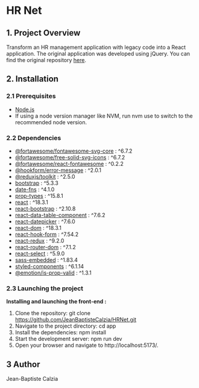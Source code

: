 # HR Net

## 1. Project Overview

Transform an HR management application with legacy code into a React application. The original application was developed using jQuery. You can find the original repository [here](https://github.com/OpenClassrooms-Student-Center/P12_Front-end).

## 2. Installation

### 2.1 Prerequisites

- [Node.js](https://nodejs.org/en)
- If using a node version manager like NVM, run nvm use to switch to the recommended node version.

### 2.2 Dependencies

- [@fortawesome/fontawesome-svg-core](https://docs.fontawesome.com/v5/web/use-with/react) : ^6.7.2
- [@fortawesome/free-solid-svg-icons](https://docs.fontawesome.com/v5/web/use-with/react) : ^6.7.2
- [@fortawesome/react-fontawesome](https://docs.fontawesome.com/v5/web/use-with/react) : ^0.2.2
- [@hookform/error-message](https://www.npmjs.com/package/@hookform/error-message) : ^2.0.1
- [@reduxjs/toolkit](https://www.npmjs.com/package/@reduxjs/toolkit) : ^2.5.0
- [bootstrap](https://getbootstrap.com/docs/5.0/getting-started/download/#npm) : ^5.3.3
- [date-fns](https://www.npmjs.com/package/date-fns) : ^4.1.0
- [prop-types](https://www.npmjs.com/package/prop-types) : ^15.8.1
- [react](https://fr.react.dev/) : ^18.3.1
- [react-bootstrap](https://www.npmjs.com/package/react-bootstrap) : ^2.10.8
- [react-data-table-component](https://www.npmjs.com/package/react-data-table-component) : ^7.6.2
- [react-datepicker](https://www.npmjs.com/package/react-datepicker) : ^7.6.0
- [react-dom](https://www.npmjs.com/package/react-dom) : ^18.3.1
- [react-hook-form](https://www.npmjs.com/package/react-hook-form) : ^7.54.2
- [react-redux](https://www.npmjs.com/package/react-redux) : ^9.2.0
- [react-router-dom](https://reactrouter.com/home) : ^7.1.2
- [react-select](https://react-select.com/home) : ^5.9.0
- [sass-embedded](https://www.npmjs.com/package/sass-embedded) : ^1.83.4
- [styled-components](https://www.npmjs.com/package/styled-components) : ^6.1.14
- [@emotion/is-prop-valid](https://www.npmjs.com/package/@emotion/is-prop-valid) : ^1.3.1

### 2.3 Launching the project

**Installing and launching the front-end :**

1. Clone the repository: git clone https://github.com/JeanBaptisteCalzia/HRNet.git
2. Navigate to the project directory: cd app
3. Install the dependencies: npm install
4. Start the development server: npm run dev
5. Open your browser and navigate to http://localhost:5173/.

## 3 Author

Jean-Baptiste Calzia
